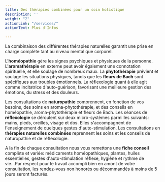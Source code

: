 ```yaml
---
title: Des thérapies combinées pour un soin holistique
description: ''
weight: "2"
actionLink: "/services/"
actionText: Plus d'Infos

---
```

La combinaison des différentes thérapies naturelles garantit une prise en charge complète tant au niveau mental que corporel.

L'**homéopathie** gère les signes psychiques et physiques de la personne. L'**aromathérapie** en externe peut avoir également une connotation spirituelle, et elle soulage de nombreux maux. La **phytothérapie** prévient et soulage les situations physiques, tandis que les **fleurs de Bach** sont spécifiques aux troubles émotionnels. La réflexologie quant à elle agit comme incitatrice d'auto-guérison, favorisant une meilleure gestion des émotions, du stress et des douleurs.

Les consultations de **naturopathie** comprennent, en fonction de vos besoins, des soins en aroma-phytothérapie, et des conseils en homéopathie, aroma-phytothérapie et fleurs de Bach. Les séances de **réflexologie** se déroulent sur deux micro-systèmes parmi les suivants: mains, pieds, oreilles, visage et dos. Elles s'accompagnent de l'enseignement de quelques gestes d'auto-stimulation. Les consultations en t**hérapies naturelles combinées** reprennent les soins et les conseils de naturopathie et de réflexologie.

A la fin de chaque consultation nous vous remettons une **fiche conseil** complète et variée: médicaments homéopathiques, plantes, huiles essentielles, gestes d'auto-stimulation réflexe, hygiène et rythme de vie...Par respect pour le travail accompli bien en amont de votre consultation, les rendez-vous non honorés ou décommandés à moins de 5 jours seront facturés.